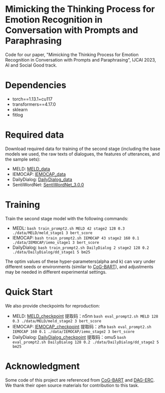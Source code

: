 # Mimicking the Thinking Process for Emotion Recognition in Conversation with Prompts and Paraphrasing
Code for our paper, "Mimicking the Thinking Process for Emotion Recognition in Conversation
with Prompts and Paraphrasing", IJCAI 2023, AI and Social Good track.


# Dependencies
- torch==1.13.1+cu117
- transformers==4.17.0
- sklearn
- fitlog

# Required data
Download required data for training of the second stage (including the base models we used, the raw texts of dialogues, the features of utterances, and the sample sets): 
- MELD:  [MELD_data](https://drive.google.com/file/d/136yjdkvxM_Ps0eGfNHBf-uuar-Ru5EoS/view?usp=sharing)
- IEMOCAP: [IEMOCAP_data](https://drive.google.com/file/d/1vMx9hxm696kCO6YvaTKEuobCPr7qVdEK/view?usp=sharing)
- DailyDialog: [DailyDialog_data](https://drive.google.com/file/d/1eBWK0KGIysP8QcZkIg3Y7dXC52wn7QRh/view?usp=sharing)
- SentiWordNet: [SentiWordNet_3.0.0](https://github.com/aesuli/SentiWordNet/blob/master/data/SentiWordNet_3.0.0.txt)

# Training
Train the second stage model with the following commands:
- MEDL: `bash train_prompt2.sh MELD 42 stage2 128 0.3 ./data/MELD/meld_stage1 3 bert_score`
- IEMOCAP: `bash train_prompt2.sh IEMOCAP 43 stage2 160 0.1 ./data/IEMOCAP/iemo_stage1 3 bert_score`
- DailyDialog: `bash train_prompt2.sh DailyDialog 2 stage2 128 0.2 ./data/DailyDialog/dd_stage1 5 bm25`

The optim values of these hyper-parameters(alpha and k) can vary under different seeds or environments (similar to [CoG-BART](https://github.com/whatissimondoing/CoG-BART)), and adjustments may be needed in different experimental settings.


# Quick Start
We also provide checkpoints for reproduction:
- MELD: [MELD_checkpoint](https://pan.baidu.com/s/1vtiAq93-ZTdWRI5EN4jMfA?pwd=n5nn) 提取码：n5nn  `bash eval_prompt2.sh MELD 128 0.3 ./data/MELD/meld_stage2 3 bert_score`
- IEMOCAP: [IEMOCAP_checkpoint](https://pan.baidu.com/s/1ybzgXdMG76SaEQsv8kSysQ?pwd=zfta) 提取码：zfta `bash eval_prompt2.sh IEMOCAP 160 0.1 ./data/IEMOCAP/iemo_stage2 3 bert_score`
- DailyDialog: [DailyDialog_checkpoint](https://pan.baidu.com/s/1Lbdv6chNn_KKqgiJfTpKPA?pwd=omu5) 提取码：omu5 `bash eval_prompt2.sh DailyDialog 128 0.2 ./data/DailyDialog/dd_stage2 5 bm25`


# Acknowledgment
Some code of this project are referenced from [CoG-BART](https://github.com/whatissimondoing/CoG-BART) and [DAG-ERC](https://github.com/shenwzh3/DAG-ERC). We thank their open source materials for contribution to this task.
